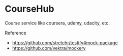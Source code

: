 # CourseHub

Course service like coursera, udemy, udacity, etc.

Reference
- https://github.com/stretchr/testify#mock-package
- https://github.com/vektra/mockery
